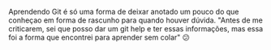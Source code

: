 Aprendendo Git é só uma forma de deixar anotado um pouco do que conheçao em forma de rascunho para quando houver dúvida.
"Antes de me criticarem, sei que posso dar um git help e ter essas informações, mas essa foi a forma que encontrei para aprender sem colar" 😕
